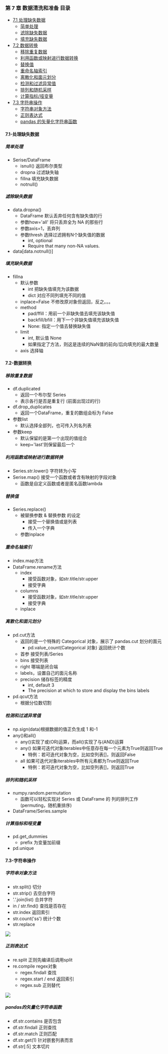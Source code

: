 ### 第 7 章 数据清洗和准备 目录
- [7.1 处理缺失数据](#7.1-处理缺失数据)
    - [简单处理](#简单处理)
    - [滤除缺失数据](#滤除缺失数据)
    - [填充缺失数据](#填充缺失数据)
- [7.2 数据转换](#7.2-数据转换)
    - [移除重复数据](#移除重复数据)
    - [利用函数或映射进行数据转换](#利用函数或映射进行数据转换)
    - [替换值](#替换值)
    - [重命名轴索引](#重命名轴索引)
    - [离散化和面元划分](#离散化和面元划分)
    - [检测和过滤异常值](#检测和过滤异常值)
    - [排列和随机采样](#排列和随机采样)
    - [计算指标/哑变量](#计算指标和哑变量)
- [7.3 字符串操作](#7.3-字符串操作)
    - [字符串对象方法](#字符串对象方法)
    - [正则表达式](#正则表达式)
    - [pandas 的矢量化字符串函数](#pandas的矢量化字符串函数)

#### 7.1-处理缺失数据

##### 简单处理
- Serise/DataFrame
    - isnull() 返回布尔类型
    - dropna 过滤缺失轴
    - fillna 填充缺失数据
    - notnull() 

##### 滤除缺失数据
- data.dropna()
    - DataFrame 默认丢弃任何含有缺失值的行
    - 参数how='all' 将只丢弃全为 NA 的那些行
    - 参数axis=1，丢弃列
    - 参数thresh 选择过滤拥有N个缺失值的数据
        - int, optional
        - Require that many non-NA values.
- data[data.notnull()]

##### 填充缺失数据
- fillna
    - 默认参数
        - int 把缺失值填充为该数据
        - dict 对应不同列填充不同的值
    - inplace=False 不修改原对象但返回，反之。。。
    - method
        - pad/ffill：用前一个非缺失值去填充该缺失值
        - backfill/bfill：用下一个非缺失值填充该缺失值
        - None: 指定一个值去替换缺失值
    - limit
        - int, 默认值 None
        - 如果指定了方法，则这是连续的NaN值的前向/后向填充的最大数量
    - axis 选择轴

#### 7.2-数据转换

##### 移除重复数据
- df.duplicated
    - 返回一个布尔型 Series
    - 表示各行是否是重复行 (前面出现过的行)
- df.drop_duplicates
    - 返回一个DataFrame，重复的数组会标为 False
- 参数list
    - 默认选择全部列，也可传入列名列表
- 参数keep
    - 默认保留的是第一个出现的值组合
    - keep='last'则保留最后一个

##### 利用函数或映射进行数据转换
- Series.str.lower() 字符转为小写
- Serise.map() 接受一个函数或者含有映射的字段对象
    - 函数是自定义函数或者是匿名函数lambda

##### 替换值
- Series.replace()
    - 被替换参数 & 替换参数 的设定
        - 接受一个替换值或是列表
        - 传入一个字典
    - 参数inplace

##### 重命名轴索引
- index.map方法
- DataFrame.rename方法
    - index
        - 接受函数对象，如str.title/str.upper
        - 接受字典
    - columns
        - 接受函数对象，如str.title/str.upper
        - 接受字典
    - inplace

##### 离散化和面元划分
- pd.cut方法
    - 返回的是一个特殊的 Categorical 对象，展示了 pandas.cut 划分的面元
        - pd.value_count(Categorical 对象) 返回统计个数
    - 首参 接受列表/Series
    - bins 接受列表
    - right 哪端是闭合端
    - labels，设置自己的面元名称
    - precision 储存标签的精度
        - int, default 3
        - The precision at which to store and display the bins labels
- pd.qcut方法
    - 根据分位数切割

##### 检测和过滤异常值
- np.sign(data)根据数据的值正负生成 1 和-1
- any()和all()
    - any()实现了或(OR)运算，而all()实现了与(AND)运算
    - any() 如果可迭代对象iterables中任意存在每一个元素为True则返回True
        - 特例：若可迭代对象为空，比如空列表[]，则返回False
    - all 如果可迭代对象iterables中所有元素都为True则返回True
        - 特例：若可迭代对象为空，比如空列表[]，则返回True

##### 排列和随机采样
-  numpy.random.permutation
    - 函数可以轻松实现对 Series 或 DataFrame 的 列的排列工作(permuting，随机重排序)
- DataFrame/Series.sample

##### 计算指标和哑变量
- pd.get_dummies
    - prefix 为变量加前缀
- pd.unique

#### 7.3-字符串操作

##### 字符串对象方法
- str.split() 切分
- str.strip() 去空白字符
- ’.‘.join(list) 合并字符
- in / str.find() 查找是否存在
- str.index 返回索引
- str.count('ss') 统计个数
- str.replace

<img src='../images/7_1.png'>

##### 正则表达式
- re.split 正则先编译后调用split
- re.compile regex对象
    - regex.findall 查找
    - regex.start / end 返回索引
    - regex.sub 正则替代

<img src='../images/7_2.png'>


##### pandas的矢量化字符串函数
- df.str.contains 是否包含
- df.str.findall 正则查找
- df.str.match 正则匹配
- df.str.get(1) 针对嵌套列表而言
- df.str[:5] 文本切片


